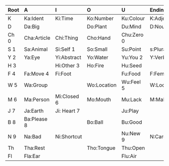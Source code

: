 Root    | A         | I         | O         | U         | Ending
:-------|:----------|:----------|:----------|:----------|:----------
K       | Ka:Ident  | Ki:Time   | Ko:Number | Ku:Colour | K:Adjective
D       | Da:Big    |           | Do:Plant  | Du:Mind   | D:Nount
Ch 0    |Cha:Article| Chi:Thing | Cho:Hand  | Chu:Zero 0| 
S  1    | Sa:Animal | Si:Self 1 | So:Small  | Su:Point  | s:Plural
Y  2    | Ya:Eye    |Yi:Abstract| Yo:Water  | Yu:You 2  | Y:Verb 
H  3    |           | Hi:Other 3| Ho:Fire   | Hu:Seed   | 
F  4    | Fa:Move 4 | Fi:Foot   |           | Fu:Food   | F:Female
W  5    | Wa:Group  |           |Wo:Location| Wu:Feel 5 | W:Location/Ordinal
M  6    | Ma:Person |Mi:Closed 6| Mo:Mouth  | Mu:Lack   | M:Male
J  7    | Ja:Earth  |Ji: Heart 7|           | Ju:Play   | 
B  8    |Ba:Please 8|           | Bo:Ball   | Bu:Good   | 
N  9    | Na:Bad    |Ni:Shortcut|           | Nu:New 9  | N:Cardinal
Th      | Tha:Rest  |           | Tho:Tongue| Thu:Open  | 
Fl      | Fla:Ear   |           |           | Flu:Air   |




